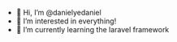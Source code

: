 - 👋 Hi, I’m @danielyedaniel
- 👀 I’m interested in everything!
- 🌱 I’m currently learning the laravel framework

<!---
danielyedaniel/danielyedaniel is a ✨ special ✨ repository because its `README.md` (this file) appears on your GitHub profile.
You can click the Preview link to take a look at your changes.
--->
